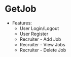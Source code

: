 # GetJob

 + Features: 
   - User Login/Logout
   - User Register
   - Recruiter - Add Job
   - Recruiter - View Jobs
   - Recruiter - Delete Job
